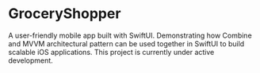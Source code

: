 # GroceryShopper
A user-friendly mobile app built with SwiftUI. Demonstrating how Combine and MVVM architectural pattern can be used together in SwiftUI to build scalable iOS applications. This project is currently under active development. 
